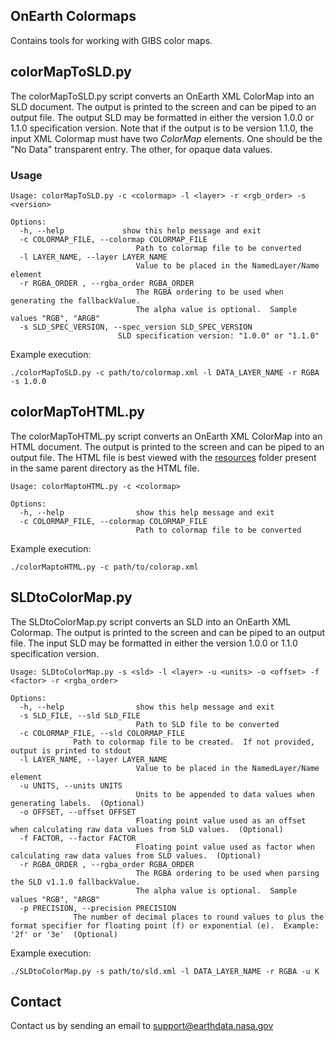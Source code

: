 ## OnEarth Colormaps


Contains tools for working with GIBS color maps.

## colorMapToSLD.py

The colorMapToSLD.py script converts an OnEarth XML ColorMap into an SLD document.  The output is printed to the screen and can be piped to an output file.  The output SLD may be formatted in either the version 1.0.0 or 1.1.0 specification version. Note that if the output is to be version 1.1.0, the input XML Colormap must have two _ColorMap_ elements.  One should be the "No Data" transparent entry.  The other, for opaque data values. 

### Usage


```Shell
Usage: colorMapToSLD.py -c <colormap> -l <layer> -r <rgb_order> -s <version>

Options:
  -h, --help             show this help message and exit
  -c COLORMAP_FILE, --colormap COLORMAP_FILE
							Path to colormap file to be converted
  -l LAYER_NAME, --layer LAYER_NAME
							Value to be placed in the NamedLayer/Name element
  -r RGBA_ORDER , --rgba_order RGBA_ORDER
    						The RGBA ordering to be used when generating the fallbackValue.
    						The alpha value is optional.  Sample values "RGB", "ARGB"
  -s SLD_SPEC_VERSION, --spec_version SLD_SPEC_VERSION
  						SLD specification version: "1.0.0" or "1.1.0"
```
Example execution:
```Shell
./colorMapToSLD.py -c path/to/colormap.xml -l DATA_LAYER_NAME -r RGBA -s 1.0.0
```


## colorMapToHTML.py

The colorMapToHTML.py script converts an OnEarth XML ColorMap into an HTML document.  The output is printed to the screen and can be piped to an output file.  The HTML file is best viewed with the [resources](./resources) folder present in the same parent directory as the HTML file.

```Shell
Usage: colorMaptoHTML.py -c <colormap>

Options:
  -h, --help                show this help message and exit
  -c COLORMAP_FILE, --colormap COLORMAP_FILE
						    Path to colormap file to be converted
```

Example execution:
```Shell
./colorMaptoHTML.py -c path/to/colorap.xml
```

## SLDtoColorMap.py

The SLDtoColorMap.py script converts an SLD into an OnEarth XML Colormap.  The output is printed to the screen and can be piped to an output file.  The input SLD may be formatted in either the version 1.0.0 or 1.1.0 specification version.


```Shell
Usage: SLDtoColorMap.py -s <sld> -l <layer> -u <units> -o <offset> -f <factor> -r <rgba_order>

Options:
  -h, --help                show this help message and exit
  -s SLD_FILE, --sld SLD_FILE
							Path to SLD file to be converted
  -c COLORMAP_FILE, --sld COLORMAP_FILE
              Path to colormap file to be created.  If not provided, output is printed to stdout
  -l LAYER_NAME, --layer LAYER_NAME
							Value to be placed in the NamedLayer/Name element
  -u UNITS, --units UNITS
							Units to be appended to data values when generating labels.  (Optional)
  -o OFFSET, --offset OFFSET
							Floating point value used as an offset when calculating raw data values from SLD values.  (Optional)
  -f FACTOR, --factor FACTOR
							Floating point value used as factor when calculating raw data values from SLD values.  (Optional)
  -r RGBA_ORDER , --rgba_order RGBA_ORDER
							The RGBA ordering to be used when parsing the SLD v1.1.0 fallbackValue.
							The alpha value is optional.  Sample values "RGB", "ARGB"
  -p PRECISION, --precision PRECISION
              The number of decimal places to round values to plus the format specifier for floating point (f) or exponential (e).  Example: '2f' or '3e'  (Optional)
```

Example execution:
```Shell
./SLDtoColorMap.py -s path/to/sld.xml -l DATA_LAYER_NAME -r RGBA -u K
```


## Contact

Contact us by sending an email to
[support@earthdata.nasa.gov](mailto:support@earthdata.nasa.gov)
